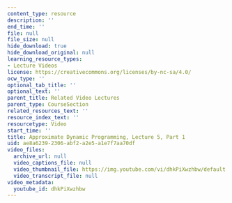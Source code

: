 ```yaml
---
content_type: resource
description: ''
end_time: ''
file: null
file_size: null
hide_download: true
hide_download_original: null
learning_resource_types:
- Lecture Videos
license: https://creativecommons.org/licenses/by-nc-sa/4.0/
ocw_type: ''
optional_tab_title: ''
optional_text: ''
parent_title: Related Video Lectures
parent_type: CourseSection
related_resources_text: ''
resource_index_text: ''
resourcetype: Video
start_time: ''
title: Approximate Dynamic Programming, Lecture 5, Part 1
uid: ae8a6239-2306-abf2-a2e5-a1e7f7aa70df
video_files:
  archive_url: null
  video_captions_file: null
  video_thumbnail_file: https://img.youtube.com/vi/dhkPiXwzhbw/default.jpg
  video_transcript_file: null
video_metadata:
  youtube_id: dhkPiXwzhbw
---
```

